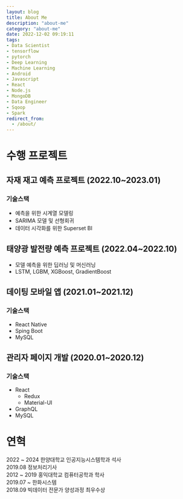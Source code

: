 ```yaml
---
layout: blog
title: About Me
description: "about-me"
category: "about-me"
date: 2022-12-02 09:19:11
tags: 
- Data Scientist
- tensorflow
- pytorch
- Deep Learning
- Machine Learning
- Android
- Javascript
- React
- Node.js
- MongoDB
- Data Engineer
- Sqoop
- Spark
redirect_from:
  - /about/
---
```


# 수행 프로젝트

## 자재 재고 예측 프로젝트 (2022.10~2023.01)
### 기술스택
- 예측을 위한 시계열 모델링 
- SARIMA 모델 및 선형회귀
- 데이터 시각화를 위한 Superset BI

## 태양광 발전량 예측 프로젝트 (2022.04~2022.10)
- 모델 예측을 위한 딥러닝 및 머신러닝
- LSTM, LGBM, XGBoost, GradientBoost

## 데이팅 모바일 앱 (2021.01~2021.12)
### 기술스택
- React Native
- Sping Boot
- MySQL

## 관리자 페이지 개발 (2020.01~2020.12)
### 기술스택
- React
  - Redux
  - Material-UI
- GraphQL
- MySQL

# 연혁
2022 ~ 2024 한양대학교 인공지능시스템학과 석사  
2019.08 정보처리기사  
2012 ~ 2019 홍익대학교 컴퓨터공학과 학사  
2019.07 ~ 한화시스템    
2018.09 빅데이터 전문가 양성과정 최우수상  